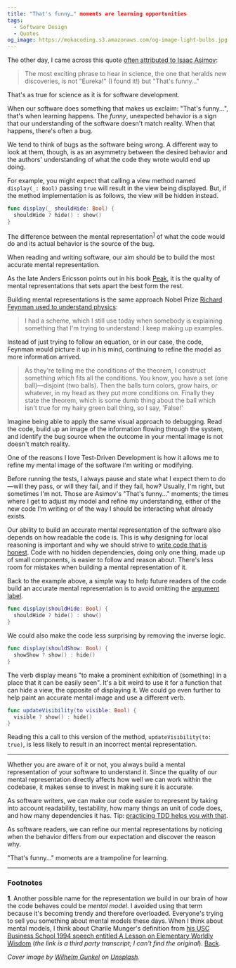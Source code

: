 ```yaml
---
title: "That's funny…" moments are learning opportunities
tags:
  - Software Design
  - Quotes
og_image: https://mokacoding.s3.amazonaws.com/og-image-light-bulbs.jpg
---
```


The other day, I came across this quote [often attributed to Isaac Asimov](https://quoteinvestigator.com/2015/03/02/eureka-funny/):

> The most exciting phrase to hear in science, the one that heralds new discoveries, is not "Eureka!" (I found it!) but "That's funny…"

That's as true for science as it is for software development.

When our software does something that makes us exclaim: "That's funny...", that's when learning happens.
The _funny_, unexpected behavior is a sign that our understanding of the software doesn't match reality.
When that happens, there's often a bug.

We tend to think of bugs as the software being wrong.
A different way to look at them, though, is as an asymmetry between the desired behavior and the authors' understanding of what the code they wrote would end up doing.

For example, you might expect that calling a view method named `display(_: Bool)` passing `true` will result in the view being displayed.
But, if the method implementation is as follows, the view will be hidden instead.

```swift
func display(_ shouldHide: Bool) {
  shouldHide ? hide() : show()
}
```

The difference between the mental representation<sup id="mental-representation-fn-back"><a href="#mental-representation-fn">1</a></sup> of what the code would do and its actual behavior is the source of the bug.

When reading and writing software, our aim should be to build the most accurate mental representation.

As the late Anders Ericsson points out in his book [Peak](https://geni.us/l8FSc), it is the quality of mental representations that sets apart the best form the rest.

Building mental representations is the same approach Nobel Prize [Richard Feynman used to understand physics](https://geni.us/bV50i):

> I had a scheme, which I still use today when somebody is explaining something that I'm trying to understand:
> I keep making up examples.

Instead of just trying to follow an equation, or in our case, the code, Feynman would picture it up in his mind, continuing to refine the model as more information arrived.

> As they're telling me the conditions of the theorem, I construct something which fits all the conditions.
> You know, you have a set (one ball)—disjoint (two balls).
> Then the balls turn colors, grow hairs, or whatever, in my head as they put more conditions on.
> Finally they state the theorem, which is some dumb thing about the ball which isn't true for my hairy green ball thing, so I say, 'False!'

Imagine being able to apply the same visual approach to debugging.
Read the code, build up an image of the information flowing through the system, and identify the bug source when the outcome in your mental image is not doesn't match reality.

One of the reasons I love Test-Driven Development is how it allows me to refine my mental image of the software I'm writing or modifying.

Before running the tests, I always pause and state what I expect them to do —will they pass, or will they fail, and if they fail, how?
Usually, I'm right, but sometimes I'm not.
Those are Asimov's "That's funny…" moments; the times where I get to adjust my model and refine my understanding, either of the new code I'm writing or of the way I should be interacting what already exists.

Our ability to build an accurate mental representation of the software also depends on how readable the code is.
This is why designing for local reasoning is important and why we should strive to [write code that is honest](http://www.mokacoding.com/blog/honesty-oriented-programming/).
Code with no hidden dependencies, doing only one thing, made up of small components, is easier to follow and reason about.
There's less room for mistakes when building a mental representation of it.

Back to the example above, a simple way to help future readers of the code build an accurate mental representation is to avoid omitting the [argument label](https://docs.swift.org/swift-book/LanguageGuide/Functions.html#ID526).

```swift
func display(shouldHide: Bool) {
  shouldHide ? hide() : show()
}
```

We could also make the code less surprising by removing the inverse logic.

```swift
func display(shouldShow: Bool) {
  showShow ? show() : hide()
}
```

The verb display means "to make a prominent exhibition of (something) in a place that it can be easily seen".
It's a bit weird to use it for a function that can hide a view, the opposite of displaying it.
We could go even further to help paint an accurate mental image and use a different verb.

```swift
func updateVisibility(to visible: Bool) {
  visible ? show() : hide()
}
```

Reading this a call to this version of the method, `updateVisibility(to: true)`, is less likely to result in an incorrect mental representation.

---

Whether you are aware of it or not, you always build a mental representation of your software to understand it.
Since the quality of our mental representation directly affects how well we can work within the codebase, it makes sense to invest in making sure it is accurate.

As software writers, we can make our code easier to represent by taking into account readability, testability, how many things an unit of code does, and how many dependencies it has.
Tip: [practicing TDD helps you with that](https://www.mokacoding.com/blog/if-youre-not-writing-tests-first-youre-missing-out/).

As software readers, we can refine our mental representations by noticing when the behavior differs from our expectation and discover the reason why.

"That's funny…" moments are a trampoline for learning.

---

### Footnotes

<span id="mental-representation-fn"><b>1</b></span>.
Another possible name for the representation we build in our brain of how the code behaves could be _mental model_.
I avoided using that term because it's becoming trendy and therefore overloaded.
Everyone's trying to sell you something about mental models these days.
When I think about mental models, I think about Charile Munger's definition from [his USC Business School 1994 speech entitled A Lesson on Elementary Worldly Wisdom](https://fs.blog/great-talks/a-lesson-on-worldly-wisdom/) (_the link is a third party transcript; I can't find the original_).
<a href="#mental-representation-fn-back">Back</a>.

<p><i>
<span>Cover image by <a href="https://unsplash.com/@wilhelmgunkel?utm_source=unsplash&amp;utm_medium=referral&amp;utm_content=creditCopyText">Wilhelm Gunkel</a> on <a href="https://unsplash.com/?utm_source=unsplash&amp;utm_medium=referral&amp;utm_content=creditCopyText">Unsplash</a></span>.
</i></p>
